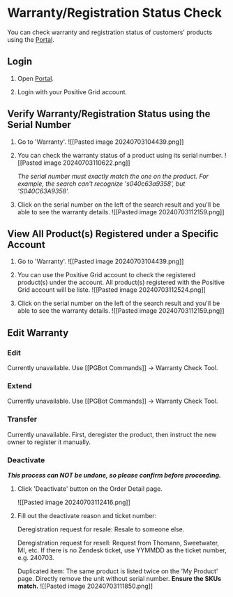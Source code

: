# Warranty/Registration Status Check
You can check warranty and registration status of customers' products using the [Portal](https://portal.positivegrid.com/).

## Login

1. Open [Portal](https://portal.positivegrid.com/).
   
2. Login with your Positive Grid account.

## Verify Warranty/Registration Status using the Serial Number

1. Go to 'Warranty'.
	![[Pasted image 20240703104439.png]] 
   
2. You can check the warranty status of a product using its serial number.
	![[Pasted image 20240703110622.png]]
   
   *The serial number must exactly match the one on the product. For example, the search can't recognize 's040c63a9358', but 'S040C63A9358'.*
   

3. Click on the serial number on the left of the search result and you'll be able to see the warranty details.
	![[Pasted image 20240703112159.png]]
	


## View All Product(s) Registered under a Specific Account

1. Go to 'Warranty'.
	![[Pasted image 20240703104439.png]]

2. You can use the Positive Grid account to check the registered product(s) under the account. All product(s) registered with the Positive Grid account will be liste.
	![[Pasted image 20240703112524.png]]

3. Click on the serial number on the left of the search result and you'll be able to see the warranty details.
	![[Pasted image 20240703112159.png]]

## Edit Warranty

### Edit
Currently unavailable.
Use [[PGBot Commands]] -> Warranty Check Tool.

### Extend
Currently unavailable.
Use [[PGBot Commands]] -> Warranty Check Tool.

### Transfer
Currently unavailable.
First, deregister the product, then instruct the new owner to register it manually.

### Deactivate
***This process can NOT be undone, so please confirm before proceeding.***

1. Click 'Deactivate' button on the Order Detail page.

	![[Pasted image 20240703112416.png]]

2. Fill out the deactivate reason and ticket number:

   Deregistration request for resale:
   Resale to someone else.
   
   Deregistration request for resell: 
   Request from Thomann, Sweetwater, MI, etc. 
   If there is no Zendesk ticket, use YYMMDD as the ticket number, e.g. 240703.
   
   Duplicated item:
   The same product is listed twice on the 'My Product' page.
   Directly remove the unit without serial number. **Ensure the SKUs match.**
	![[Pasted image 20240703111850.png]]